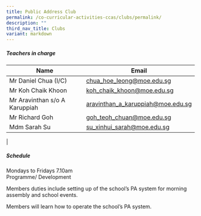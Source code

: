 ```yaml
---
title: Public Address Club
permalink: /co-curricular-activities-ccas/clubs/permalink/
description: ""
third_nav_title: Clubs
variant: markdown
---
```

##### Teachers in charge

 | Name | Email |
 | -------- | -------- |
|Mr	Daniel Chua (I/C)	|[chua_hoe_leong@moe.edu.sg](mailto:chua_hoe_leong@moe.edu.sg)|
|Mr	Koh Chaik Khoon	|[koh_chaik_khoon@moe.edu.sg](mailto:koh_chaik_khoon@moe.edu.sg)|
|Mr	Aravinthan s/o A Karuppiah	|[aravinthan_a_karuppiah@moe.edu.sg](mailto:aravinthan_a_karuppiah@moe.edu.sg)|
|Mr	Richard Goh 	|[goh_teoh_chuan@moe.edu.sg](mailto:goh_teoh_chuan@moe.edu.sg)|	
|	Mdm Sarah Su 	|[su_xinhui_sarah@moe.edu.sg](mailto:su_xinhui_sarah@moe.edu.sg)|
|


##### Schedule
Mondays to Fridays 7.10am <br>
Programme/ Development<br>

Members duties include setting up of the school’s PA system for morning assembly and school events. 

Members will learn how to operate the school’s PA system.